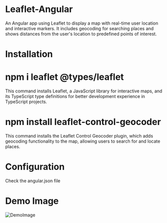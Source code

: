 # Leaflet-Angular
An Angular app using Leaflet to display a map with real-time user location and interactive markers. It includes geocoding for searching places and shows distances from the user's location to predefined points of interest.

# Installation
# npm i leaflet @types/leaflet
 This command installs Leaflet, a JavaScript library for interactive maps, and its TypeScript type definitions for better development experience in TypeScript projects.
# npm install leaflet-control-geocoder
 This command installs the Leaflet Control Geocoder plugin, which adds geocoding functionality to the map, allowing users to search for and locate places.

# Configuration
Check the angular.json file

# Demo Image

![DemoImage](https://github.com/user-attachments/assets/c73f04b2-409f-4cf9-94b4-5994cd5be7d1)
